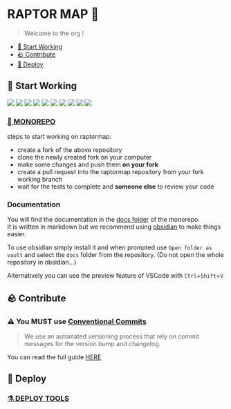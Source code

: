 # RAPTOR MAP 🦖

> Welcome to the org !

- [🗿 Start Working](#-start-working)
- [🪨 Contribute](#-contribute)
- [🚀 Deploy](#-deploy)

## 🗿 Start Working

[![](https://github.com/raptormap/raptormap/actions/workflows/checks.yml/badge.svg)](https://github.com/raptormap/raptormap/actions/workflows/checks.yml)
[![](https://github.com/raptormap/raptormap/actions/workflows/docker-auth-ms.yml/badge.svg)](https://github.com/raptormap/raptormap/actions/workflows/docker-auth-ms.yml)
[![](https://github.com/raptormap/raptormap/actions/workflows/docker-chart-ms.yml/badge.svg)](https://github.com/raptormap/raptormap/actions/workflows/docker-chart-ms.yml)
[![](https://github.com/raptormap/raptormap/actions/workflows/docker-gateway.yml/badge.svg)](https://github.com/raptormap/raptormap/actions/workflows/docker-gateway.yml)
[![](https://github.com/raptormap/raptormap/actions/workflows/docker-layer-ms.yml/badge.svg)](https://github.com/raptormap/raptormap/actions/workflows/docker-layer-ms.yml)
[![](https://github.com/raptormap/raptormap/actions/workflows/docker-log-ms.yml/badge.svg)](https://github.com/raptormap/raptormap/actions/workflows/docker-log-ms.yml)
[![](https://github.com/raptormap/raptormap/actions/workflows/docker-rest-api.yml/badge.svg)](https://github.com/raptormap/raptormap/actions/workflows/docker-rest-api.yml)
[![](https://github.com/raptormap/raptormap/actions/workflows/docker-solid-app.yml/badge.svg)](https://github.com/raptormap/raptormap/actions/workflows/docker-solid-app.yml)
[![](https://github.com/raptormap/raptormap/actions/workflows/docker-space-ms.yml/badge.svg)](https://github.com/raptormap/raptormap/actions/workflows/docker-space-ms.yml)
[![](https://github.com/raptormap/raptormap/actions/workflows/docker-user-ms.yml/badge.svg)](https://github.com/raptormap/raptormap/actions/workflows/docker-user-ms.yml)

### [🐲 MONOREPO](https://github.com/raptormap/raptormap)

steps to start working on raptormap:
- create a fork of the above repository
- clone the newly created fork on your computer
- make some changes and push them **on your fork**
- create a pull request into the raptormap repository from your fork working branch
- wait for the tests to complete and **someone else** to review your code

### Documentation

You will find the documentation in the [docs folder](https://github.com/raptormap/raptormap/tree/main/docs) of the monorepo.\
It is written in markdown but we recommend using [obsidian](https://obsidian.md/) to make things easier.

To use obsidian simply install it and when prompted use `Open folder as vault` and select the `docs` folder from the repository. (Do not open the whole repository in obsidian...)

Alternatively you can use the preview feature of VSCode with `Ctrl`+`Shift`+`V`

## 🪨 Contribute

### ⚠️ You MUST use [Conventional Commits](tools/Conventional%20Commits.md)

> We use an automated versioning process that rely on commit messages for the version bump and changelog.

You can read the full guide [HERE](https://github.com/raptormap/.github/blob/main/CONTRIBUTING.md)

## 🚀 Deploy

### [⚗️ DEPLOY TOOLS](https://github.com/raptormap/deploy)


